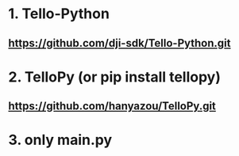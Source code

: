 # 1. Tello-Python
## https://github.com/dji-sdk/Tello-Python.git

# 2. TelloPy (or pip install tellopy)
## https://github.com/hanyazou/TelloPy.git

# 3. only main.py
